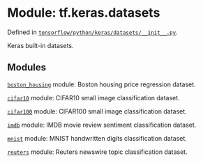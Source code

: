 <div itemscope itemtype="http://developers.google.com/ReferenceObject">
<meta itemprop="name" content="tf.keras.datasets" />
</div>

# Module: tf.keras.datasets



Defined in [`tensorflow/python/keras/datasets/__init__.py`](https://www.tensorflow.org/code/tensorflow/python/keras/datasets/__init__.py).

Keras built-in datasets.

## Modules

[`boston_housing`](../../tf/keras/datasets/boston_housing.md) module: Boston housing price regression dataset.

[`cifar10`](../../tf/keras/datasets/cifar10.md) module: CIFAR10 small image classification dataset.

[`cifar100`](../../tf/keras/datasets/cifar100.md) module: CIFAR100 small image classification dataset.

[`imdb`](../../tf/keras/datasets/imdb.md) module: IMDB movie review sentiment classification dataset.

[`mnist`](../../tf/keras/datasets/mnist.md) module: MNIST handwritten digits classification dataset.

[`reuters`](../../tf/keras/datasets/reuters.md) module: Reuters newswire topic classification dataset.

